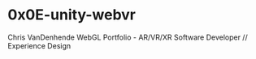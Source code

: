 # 0x0E-unity-webvr
Chris VanDenhende WebGL Portfolio - AR/VR/XR Software Developer // Experience Design
